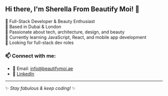 ## Hi there,  I'm Sherella From Beautify Moi!  👋
💄 Full-Stack Developer & Beauty Enthusiast  
📍 Based in Dubai & London  
🚀 Passionate about tech, architecture, design, and beauty  
🌱 Currently learning JavaScript, React, and mobile app development  
💼 Looking for full-stack dev roles  

### 📫 Connect with me:
- 💌 Email: info@beautifymoi.ae
- 🔗 [LinkedIn](https://www.linkedin.com/in/sherella-johnson-b78059110?utm_source=share&utm_campaign=share_via&utm_content=profile&utm_medium=ios_app)  

---
✨ *Stay fabulous & keep coding!* ✨ 
<!--
**BeautifyMoi/BeautifyMoi** is a ✨ _special_ ✨ repository because its `README.md` (this file) appears on your GitHub profile.

 
-->
